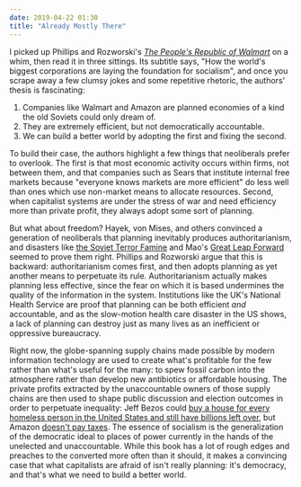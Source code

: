 ```yaml
---
date: 2019-04-22 01:30
title: "Already Mostly There"
---
```


I picked up Phillips and Rozworski's
*[The People's Republic of Walmart](https://www.versobooks.com/books/2822-the-people-s-republic-of-walmart)* on a whim,
then read it in three sittings.
Its subtitle says, "How the world's biggest corporations are laying the foundation for socialism",
and once you scrape away a few clumsy jokes and some repetitive rhetoric,
the authors' thesis is fascinating:

1.  Companies like Walmart and Amazon are planned economies of a kind the old Soviets could only dream of.
2.  They are extremely efficient, but not democratically accountable.
3.  We can build a better world by adopting the first and fixing the second.

To build their case,
the authors highlight a few things that neoliberals prefer to overlook.
The first is that most economic activity occurs within firms,
not between them,
and that companies such as Sears
that institute internal free markets because "everyone knows markets are more efficient"
do less well than ones which use non-market means to allocate resources.
Second,
when capitalist systems are under the stress of war and need efficiency more than private profit,
they always adopt some sort of planning.

But what about freedom?
Hayek, von Mises, and others convinced a generation of neoliberals that planning inevitably produces authoritarianism,
and disasters like [the Soviet Terror Famine](https://en.wikipedia.org/wiki/Holodomor)
and Mao's [Great Leap Forward](https://en.wikipedia.org/wiki/Great_Leap_Forward) seemed to prove them right.
Phillips and Rozworski argue that this is backward:
authoritarianism comes first,
and then adopts planning as yet another means to perpetuate its rule.
Authoritarianism actually makes planning less effective,
since the fear on which it is based undermines the quality of the information in the system.
Institutions like the UK's National Health Service are proof that planning can be both efficient *and* accountable,
and as the slow-motion health care disaster in the US shows,
a lack of planning can destroy just as many lives as an inefficient or oppressive bureaucracy.

Right now,
the globe-spanning supply chains made possible by modern information technology
are used to create what's profitable for the few rather than what's useful for the many:
to spew fossil carbon into the atmosphere rather than develop new antibiotics or affordable housing.
The private profits extracted by the unaccountable owners of those supply chains
are then used to shape public discussion and election outcomes in order to perpetuate inequality:
Jeff Bezos could [buy a house for every homeless person in the United States and still have billions left over](https://twitter.com/fawfulfan/status/992836811230711808),
but Amazon [doesn't pay taxes](https://www.chicagotribune.com/business/ct-amazon-federal-taxes-profits-analysis-20190216-story.html).
The essence of socialism is the generalization of the democratic ideal
to places of power currently in the hands of the unelected and unaccountable.
While this book has a lot of rough edges and preaches to the converted more often than it should,
it makes a convincing case that what capitalists are afraid of isn't really planning:
it's democracy,
and that's what we need to build a better world.
